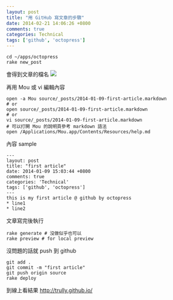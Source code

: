 ```yaml
---
layout: post
title: "用 GitHub 寫文章的步驟"
date: 2014-02-21 14:06:26 +0800
comments: true
categories: Technical
tags: ['github', 'octopress']
---
```


```
cd ~/apps/octopress
rake new_post
```
會得到文章的檔名
![](https://dl-web.dropbox.com/get/Public/pic/Screenshot%202014-01-09%2015.05.52.png?_subject_uid=33912440&w=AADM-OzBAPShKp2JZR0hLNaLp78DnA1Aera34urEixKWlg)

再用 Mou 或 vi 編輯內容
```
open -a Mou source/_posts/2014-01-09-first-article.markdown 
# or
open source/_posts/2014-01-09-first-article.markdown 
# or
vi source/_posts/2014-01-09-first-article.markdown
# 可以打開 Mou 的說明頁參考 markdown 語法
open /Applications/Mou.app/Contents/Resources/help.md
```
內容 sample
```
---
layout: post
title: "first article"
date: 2014-01-09 15:03:44 +0800
comments: true
categories: 'Technical'
tags: ['github', 'octopress']
---
this is my first article @ github by octopress
* line1
* line2
```
文章寫完後執行
```
rake generate # 沒做似乎也可以
rake preview # for local preview
```
沒問題的話就 push 到 github 
```
git add .
git commit -m "first article"
git push origin source
rake deploy
```

到線上看結果
http://trully.github.io/
